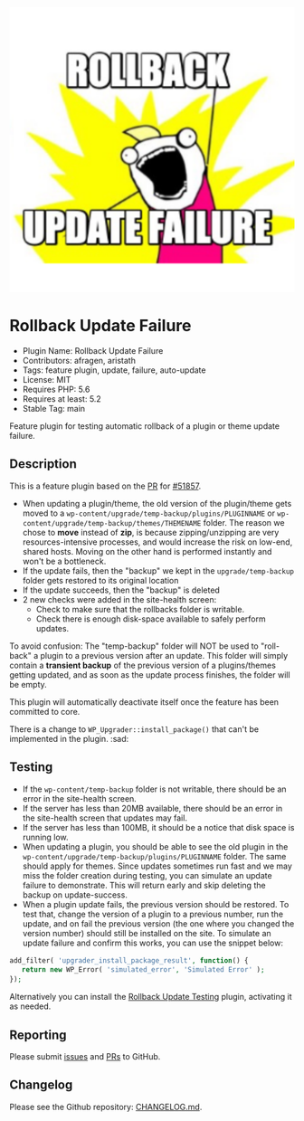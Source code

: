![Rollback Update Failure](./.wordpress-org/icon.svg)

# Rollback Update Failure

* Plugin Name: Rollback Update Failure
* Contributors: afragen, aristath
* Tags: feature plugin, update, failure, auto-update
* License: MIT
* Requires PHP: 5.6
* Requires at least: 5.2
* Stable Tag: main

Feature plugin for testing automatic rollback of a plugin or theme update failure.

## Description

This is a feature plugin based on the [PR](https://github.com/WordPress/wordpress-develop/pull/1492) for [#51857](https://core.trac.wordpress.org/ticket/51857).

* When updating a plugin/theme, the old version of the plugin/theme gets moved to a `wp-content/upgrade/temp-backup/plugins/PLUGINNAME` or `wp-content/upgrade/temp-backup/themes/THEMENAME` folder. The reason we chose to **move** instead of **zip**, is because zipping/unzipping are very resources-intensive processes, and would increase the risk on low-end, shared hosts. Moving on the other hand is performed instantly and won't be a bottleneck.
* If the update fails, then the "backup" we kept in the `upgrade/temp-backup` folder gets restored to its original location
* If the update succeeds, then the "backup" is deleted
* 2 new checks were added in the site-health screen:
  * Check to make sure that the rollbacks folder is writable.
  * Check there is enough disk-space available to safely perform updates.

To avoid confusion: The "temp-backup" folder will NOT be used to "roll-back" a plugin to a previous version after an update. This folder will simply contain a **transient backup** of the previous version of a plugins/themes getting updated, and as soon as the update process finishes, the folder will be empty.

This plugin will automatically deactivate itself once the feature has been committed to core.

There is a change to `WP_Upgrader::install_package()` that can't be implemented in the plugin. :sad:

## Testing

* If the `wp-content/temp-backup` folder is not writable, there should be an error in the site-health screen.
* If the server has less than 20MB available, there should be an error in the site-health screen that updates may fail.
* If the server has less than 100MB, it should be a notice that disk space is running low.
* When updating a plugin, you should be able to see the old plugin in the `wp-content/upgrade/temp-backup/plugins/PLUGINNAME` folder. The same should apply for themes. Since updates sometimes run fast and we may miss the folder creation during testing, you can simulate an update failure to demonstrate. This will return early and skip deleting the backup on update-success.
* When a plugin update fails, the previous version should be restored. To test that, change the version of a plugin to a previous number, run the update, and on fail the previous version (the one where you changed the version number) should still be installed on the site. To simulate an update failure and confirm this works, you can use the snippet below:

```php
add_filter( 'upgrader_install_package_result', function() {
   return new WP_Error( 'simulated_error', 'Simulated Error' );
});
```

Alternatively you can install the [Rollback Update Testing](https://gist.github.com/afragen/80b68a6c8826ab37025b05d4519bb4bf) plugin, activating it as needed.

## Reporting

Please submit [issues](https://github.com/afragen/rollback-update-failure/issues) and [PRs](https://github.com/afragen/rollback-update-failure/pulls) to GitHub.

## Changelog

Please see the Github repository: [CHANGELOG.md](https://github.com/afragen/rollback-update-failure/blob/main/CHANGELOG.md).
